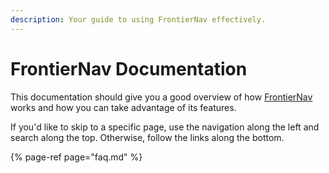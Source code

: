 ```yaml
---
description: Your guide to using FrontierNav effectively.
---
```


# FrontierNav Documentation

This documentation should give you a good overview of how [FrontierNav](https://frontiernav.net) works and how you can take advantage of its features.

If you'd like to skip to a specific page, use the navigation along the left and search along the top. Otherwise, follow the links along the bottom.

{% page-ref page="faq.md" %}



